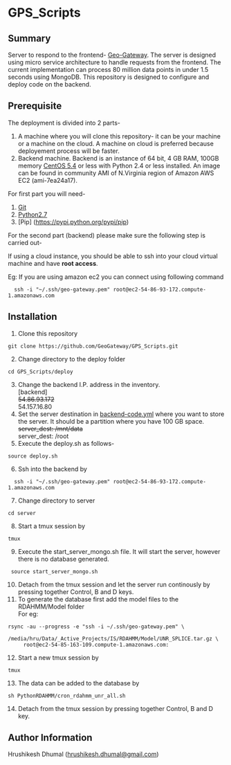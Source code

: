 # GPS_Scripts

Summary
------------------
Server to respond to the frontend- [Geo-Gateway](http://geo-gateway.org/main.html). The server is designed using micro service architecture to handle requests from the frontend. The current implementation can process 80 million data points in under 1.5 seconds using MongoDB. This repository is designed to configure and deploy code on the backend.

Prerequisite
------------------
The deployment is divided into 2 parts-  
1. A machine where you will clone this repository- it can be your machine or a machine on the cloud. A machine on cloud is preferred because deployement process will be faster.  
2. Backend machine. Backend is an instance of 64 bit, 4 GB RAM, 100GB memory [CentOS 5.4](https://www.centos.org/) or less with Python 2.4 or less installed. An image can be found in community AMI of N.Virginia region of Amazon AWS EC2 (ami-7ea24a17).   

For first part you will need-  
1. [Git](https://git-scm.com/book/en/v2/Getting-Started-Installing-Git)    
2. [Python2.7](https://www.python.org/download/releases/2.7/)  
3. [Pip] (https://pypi.python.org/pypi/pip)

For the second part (backend) please make sure the following step is carried out-      

If using a cloud instance, you should be able to ssh into your cloud virtual machine and have <b>root access</b>.  

  Eg: If you are using amazon ec2 you can connect using following command
  ```shell
    ssh -i "~/.ssh/geo-gateway.pem" root@ec2-54-86-93-172.compute-1.amazonaws.com
  ```    

Installation
------------------

1. Clone this repository  

  ```shell
  git clone https://github.com/GeoGateway/GPS_Scripts.git
  ```  
2. Change directory to the deploy folder   

  ```shell
  cd GPS_Scripts/deploy
  ```  
3. Change the backend I.P. address in the inventory.  
  [backend]  
  ~~54.86.93.172~~  
  54.157.16.80  
4. Set the server destination in [backend-code.yml](deploy/backend-code.yml) where you want to store the server. It should be a partition where you have 100 GB space.  
~~server_dest: /mnt/data~~  
server_dest: /root  
5. Execute the deploy.sh as follows- 

  ```shell   
  source deploy.sh  
  ```  
6. Ssh into the backend by  

  ```shell
    ssh -i "~/.ssh/geo-gateway.pem" root@ec2-54-86-93-172.compute-1.amazonaws.com
  ```  
7. Change directory to server  

  ```shell
  cd server
  ```  
8. Start a tmux session by  

  ```shell  
  tmux
  ```  
9. Execute the start_server_mongo.sh file. It will start the server, however there is no database generated. 

 ```shell 
  source start_server_mongo.sh
  ```  
10. Detach from the tmux session and let the server run continously by pressing together Control, B and D keys.  
11. To generate the database first add the model files to the RDAHMM/Model folder  
  For eg:  
  
  ```shell
  rsync -au --progress -e "ssh -i ~/.ssh/geo-gateway.pem" \
       /media/hru/Data/_Active_Projects/IS/RDAHMM/Model/UNR_SPLICE.tar.gz \
       root@ec2-54-85-163-109.compute-1.amazonaws.com:
  ```  
12. Start a new tmux session by  

  ```shell
  tmux
  ```  
13.  The data can be added to the database by  

  ```shell
  sh PythonRDAHMM/cron_rdahmm_unr_all.sh
  ```  
14. Detach from the tmux session by pressing together Control, B and D key.  

 
Author Information
------------------

Hrushikesh Dhumal (hrushikesh.dhumal@gmail.com)


